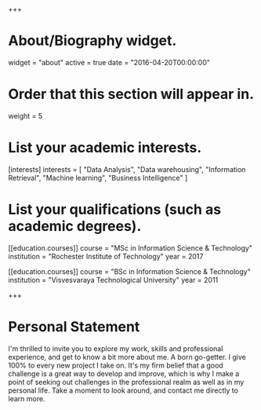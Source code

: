 +++
# About/Biography widget.
widget = "about"
active = true
date = "2016-04-20T00:00:00"

# Order that this section will appear in.
weight = 5

# List your academic interests.
[interests]
  interests = [
    "Data Analysis",
    "Data warehousing",
    "Information Retrieval",
    "Machine learning",
    "Business Intelligence"
  ]

# List your qualifications (such as academic degrees).
[[education.courses]]
  course = "MSc in Information Science & Technology"
  institution = "Rochester Institute of Technology"
  year = 2017

[[education.courses]]
  course = "BSc in Information Science & Technology"
  institution = "Visvesvaraya Technological University"
  year = 2011
 
+++

# Personal Statement

I&#39;m thrilled to invite you to explore my work, skills and professional experience, and get to know a bit more about me. A born go-getter. I give 100% to every new project I take on. It&#39;s my firm belief that a good challenge is a great way to develop and improve, which is why I make a point of seeking out challenges in the professional realm as well as in my personal life. Take a moment to look around, and contact me directly to learn more.
